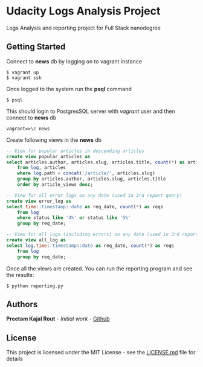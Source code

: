 # Udacity Logs Analysis Project

Logs Analysis and reporting project for Full Stack nanodegree

## Getting Started

Connect to **news** db by logging on to vagrant instance

```
$ vagrant up
$ vagrant ssh
```

Once logged to the system run the **psql** command
```
$ psql
```

This should login to PostgresSQL server with *vagrant* user and then connect to **news** db
```
vagrant=>\c news
```

Create following views in the **news** db

```sql
-- View for popular articles in descending articles
create view popular_articles as
select articles.author, articles.slug, articles.title, count(*) as article_views
    from log, articles
    where log.path = concat('/article/', articles.slug)
    group by articles.author, articles.slug, articles.title
    order by article_views desc;

-- View for all error logs on any date (used in 3rd report query)
create view error_log as
select time::timestamp::date as req_date, count(*) as reqs
    from log
    where status like '4%' or status like '5%'
    group by req_date;

-- View for all logs (including errors) on any date (used in 3rd report query)
create view all_log as
select log.time::timestamp::date as req_date, count(*) as reqs
    from log
    group by req_date;

```

Once all the views are created. You can run the reporting program and see the results:
```
$ python reporting.py
```

## Authors

**Preetam Kajal Rout** - *Initial work* - [Github](https://github.com/preetamkrout)

## License
This project is licensed under the MIT License - see the [LICENSE.md](LICENSE.md) file for details